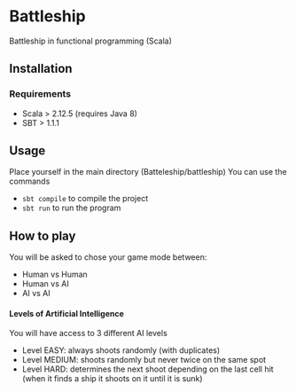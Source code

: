 # Battleship
Battleship in functional programming (Scala)

## Installation

### Requirements

* Scala > 2.12.5 (requires Java 8)
* SBT > 1.1.1


## Usage

Place yourself in the main directory (Batteleship/battleship)
You can use the commands
* `sbt compile` to compile the project
* `sbt run` to run the program


## How to play

You will be asked to chose your game mode between:
* Human vs Human
* Human vs AI
* AI vs AI

#### Levels of Artificial Intelligence
You will have access to 3 different AI levels
* Level EASY: always shoots randomly (with duplicates)
* Level MEDIUM: shoots randomly but never twice on the same spot
* Level HARD: determines the next shoot depending on the last cell hit (when it finds a ship it shoots on it until it is sunk)
